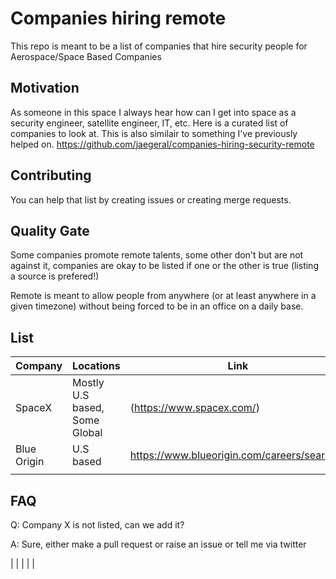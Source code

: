 # Companies hiring remote
This repo is meant to be a list of companies that hire security people for Aerospace/Space Based Companies

## Motivation

As someone in this space I always hear how can I get into space as a security engineer, satellite  engineer, IT, etc. Here is a curated list of companies to look at.
This is also similair to something I've previously helped on. https://github.com/jaegeral/companies-hiring-security-remote 
## Contributing
You can help that list by creating issues or creating merge requests.

## Quality Gate

Some companies promote remote talents, some other don't but are not against it, companies are okay to be listed if one or the other is true (listing a source is prefered!)

Remote is meant to allow people from anywhere (or at least anywhere in a given timezone) without being forced to be in an office on a daily base.

## List
| Company | Locations | Link
| --------|  ----- | ----- |
| SpaceX | Mostly U.S based, Some Global |  (https://www.spacex.com/) |?|
| Blue Origin | U.S based  |  https://www.blueorigin.com/careers/search?) |?|
|  |  |  |  |

## FAQ

Q: Company X is not listed, can we add it?

A: Sure, either make a pull request or raise an issue or tell me via twitter

 



|  |  |  |  |
